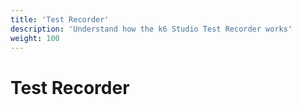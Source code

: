```yaml
---
title: 'Test Recorder'
description: 'Understand how the k6 Studio Test Recorder works'
weight: 100
---
```


# Test Recorder
